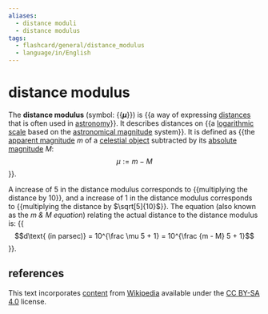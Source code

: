 ```yaml
---
aliases:
  - distance moduli
  - distance modulus
tags:
  - flashcard/general/distance_modulus
  - language/in/English
---
```


# distance modulus

The __distance modulus__ (symbol: {{___μ___}}) is {{a way of expressing [distances](distance.md) that is often used in [astronomy](astronomy.md)}}. It describes distances on {{a [logarithmic scale](logarithmic%20scale.md) based on the [astronomical magnitude](magnitude%20(astronomy).md) system}}. It is defined as {{the [apparent magnitude](apparent%20magnitude.md) $m$ of a [celestial object](astronomical%20object.md) subtracted by its [absolute magnitude](absolute%20magnitude.md) $M$: $$\mu := m - M$$}}.

A increase of 5 in the distance modulus corresponds to {{multiplying the distance by 10}}, and a increase of 1 in the distance modulus corresponds to {{multiplying the distance by $\sqrt[5]{10}$}}. The equation (also known as the _m & M equation_) relating the actual distance to the distance modulus is: {{$$d\text{ (in parsec)} = 10^{\frac \mu 5 + 1} = 10^{\frac {m - M} 5 + 1}$$}}.

## references

This text incorporates [content](https://en.wikipedia.org/wiki/distance_modulus) from [Wikipedia](Wikipedia.md) available under the [CC BY-SA 4.0](https://creativecommons.org/licenses/by-sa/4.0/) license.
